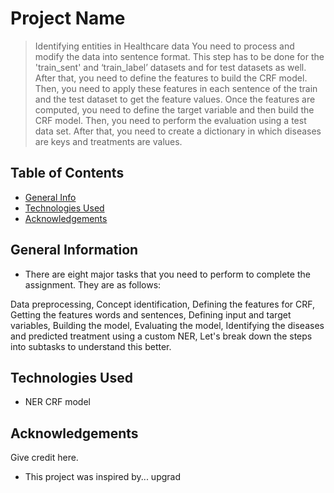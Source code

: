 # Project Name
> Identifying entities in Healthcare data
You need to process and modify the data into sentence format. This step has to be done for the 'train_sent' and ‘train_label’ datasets and for test datasets as well.
After that, you need to define the features to build the CRF model.
Then, you need to apply these features in each sentence of the train and the test dataset to get the feature values.
Once the features are computed, you need to define the target variable and then build the CRF model.
Then, you need to perform the evaluation using a test data set.
After that, you need to create a dictionary in which diseases are keys and treatments are values.


## Table of Contents
* [General Info](#general-information)
* [Technologies Used](#technologies-used)
* [Acknowledgements](#acknowledgements)

<!-- You can include any other section that is pertinent to your problem -->

## General Information
- There are eight major tasks that you need to perform to complete the assignment. They are as follows:

Data preprocessing,
Concept identification,
Defining the features for CRF,
Getting the features words and sentences,
Defining input and target variables,
Building the model,
Evaluating the model,
Identifying the diseases and predicted treatment using a custom NER,
Let's break down the steps into subtasks to understand this better.
<!-- You don't have to answer all the questions - just the ones relevant to your project. -->


<!-- You don't have to answer all the questions - just the ones relevant to your project. -->


## Technologies Used
- NER
CRF model
<!-- As the libraries versions keep on changing, it is recommended to mention the version of library used in this project -->

## Acknowledgements
Give credit here.
- This project was inspired by...
upgrad




<!-- Optional -->
<!-- ## License -->
<!-- This project is open source and available under the [... License](). -->

<!-- You don't have to include all sections - just the one's relevant to your project -->